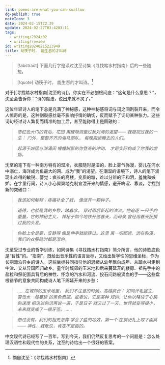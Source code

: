 ```yaml
---
link: poems-are-what-you-can-swallow
dg-publish: true
noteIcon: 3
date: 2024-02-15T22:39
update: 2024-02-27T03:4203:11
tags:
  - writing/2024/02
  - writing/review
id: writing20240215223949
title: 动筷子时， 能生吞的才叫诗
---
```

>[!abstract] 下面几行字是读过沈至诗集《寻找踏水村指南》后的一些随想。

>[!quote] 动筷子时，
>能生吞的才叫诗。[^1]

对于[[寻找踏水村指南|沈至的诗]]，你实在不必刨根问底：“这句是什么意思？”，沈至会告诉你：“诗的魔法，说出来就不灵了。”

这位年轻诗人的笔下总是充满了神秘感，这种神秘感将词与词之间割裂开来，而令人惊奇的是，这种割裂感丝毫不影响抒情的确切，反而赋予了词句某种张力。这些词句经过诗人繁复而精准的加工后，甚至能称得上是圆融的：

>*枣红色大门的背后，花园*
>*用缝隙测量过我对海的渴望——*
>*我窥视过我的一生：*
>*门外，整整齐齐的海马部队，*
>*每晚搬运睡去的人们。*

>*起源于凶猛与汹涌间*
>*幢幢树影的你登高的冲动，*
>*才是实际构成了你我的虚指。*

沈至的笔下有一种南方特有的湿冷，衣服随时是湿的，脸上雾气弥漫，婴儿在河水中溺亡，海洋成为鱼最大的网、成为“我”的渴望。在潮湿的语境下，诗人的笔下涌现出难得的敏锐、警觉：疯长的高楼，变质的糖，难以分辨的汗和泪，羞愧和嫉妒。在字里行间，诗人小心翼翼地克制宣泄开来的情感，避开晦涩、寡淡，寻找到新的突破口：

>*我该如何解释：疼痛补全了我，*
>*像涨开一颗种子。*

>*道德，也就是我的乡愁，踏着水，*
>*穿过雨后新起的浊流。他追逐*
>*一只手的重量，它的神秘主义，*
>*神秘于如今地铁开过春天，而母亲*
>*曾经用春天抚摸过我的头发。*

>*你脸上全是雾，安静得*
>*像是伸手就能穿过。这里*
>*离一切都远，远在弥漫，*
>*我们的衣服随时都是湿的。*

沈至受过专业的哲学训练，如同诗集《寻找踏水村指南》简介所言，他的诗歌底色是“智性”的。“指南”，既给出音乐性的语言坐标，又给出哲学性的思维坐标，作为长期漂泊异乡的诗人，这些坐标共同指引他的思绪从幼年飘向成年、从踏水村走到牛津、又从异国回归故乡。童年时城郊的玉米地和后来蔓延开的楼房、祖先手中的盐粒和祭祀面具背后的神性、怀念的汽水和河流、投石问路般滴血的手——这些盘根错节的意象共同构成诗人笔下绵延开来的乡愁：

>*......在城郊的玉米地里，*
>*我们不注意的时候，高楼疯长：*
>*如同汗毛竖立，警觉水一般蔓延*
>*的黑色愿望。或者说，它是某种*
>*规训，让你以略快于心跳的速度*
>*把说过的话再说一遍，于是日子*
>*就又过了一天，世界就变得很小，*
>*未来就变成了一根牙签。......*

>*想过没有，我们的祖先怎样*
>*学会了盐的功效，第一个*
>*在祭祀礼上取下面具——*
>*神性，我敢说，肯定不是甜的。*

中文现代诗已经写了一百年，写到今天，我们仍然反复思考的一个问题是：怎么处理汉语性和现代性的关系，沈至的诗给出一个很好的答案。

[^1]: 摘自沈至：《寻找踏水村指南》